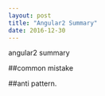 ```yaml
---
layout: post
title: "Angular2 Summary"
date: 2016-12-30
---
```


angular2 summary

##common mistake

##anti pattern.

